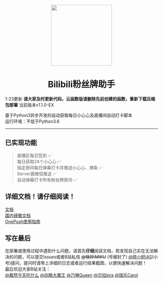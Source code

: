 <p align="center">
  <img src="https://s2.loli.net/2022/01/11/6OM8kDZpa5WLid4.png" width="200" height="200" alt="">
</p>
<div align="center">

# **Bilibili粉丝牌助手**  

 </div>

1-23更新 **请大家及时更新代码，云函数版请删除先前创建的函数，重新下载压缩包部署** 当前版本v1.1.0-EX

基于Python3异步开发的自动获取每日小心心及直播间自动打卡脚本  
运行环境：不低于Python3.6  
***  

## 已实现功能  
> 直播区每日签到 ✅  
> 每日获取24个小心心 ✅  
> 指定房间每日弹幕打卡并赠送小心心、辣条 ✅  
> Server酱微信推送 ✅  
> 自动弹幕打卡所有粉丝牌房间 ✅   

## 详细文档！请仔细阅读！
[文档](https://xiaomiku01.github.io/bili-live-heart/)  
[国内镜像文档](https://vuepress-7gkbrsw594220fe1-1300043631.tcloudbaseapp.com/)  
[OnePush使用指南](https://github.com/Huli-fox/bili-live-heart/blob/dev/docs/Guide/OnePush.md)  
## 写在最后
在部署或使用过程中遇到什么问题，请首先**仔细**阅读文档，若发现自己实在无法解决的问题，可以提交Issues或者B站私信 ~~@晓轩iMIKU~~ (号被封了) [@晓小轩iAS](https://space.bilibili.com/1772442517)(小号)提问，提问时请带上详细的日志或者运行结果截图，以便快速解决问题！  
最后欢迎大家B站关注：  
[@嘉然今天吃什么](https://space.bilibili.com/672328094/) [@向晚大魔王](https://space.bilibili.com/672346917/) [@乃琳Queen](https://space.bilibili.com/672342685/) [@贝拉kira](https://space.bilibili.com/672353429/) [@珈乐Carol](https://space.bilibili.com/351609538/)

